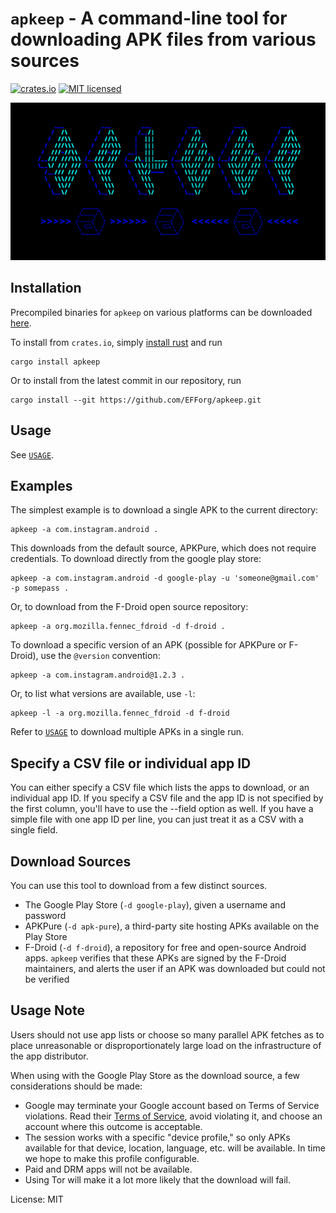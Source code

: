 <!--- `README.md` is automatically generated from the rustdoc using [`cargo-readme`](https://crates.io/crates/cargo-readme). -->
# `apkeep` - A command-line tool for downloading APK files from various sources

[![crates.io](https://img.shields.io/crates/v/apkeep.svg)](https://crates.io/crates/apkeep)
[![MIT licensed](https://img.shields.io/crates/l/apkeep.svg)](./LICENSE)

![apkeep logo](logo.png)

## Installation

Precompiled binaries for `apkeep` on various platforms can be downloaded
[here](https://github.com/EFForg/apkeep/releases).

To install from `crates.io`, simply [install rust](https://www.rust-lang.org/tools/install) and
run

```shell
cargo install apkeep
```

Or to install from the latest commit in our repository, run

```shell
cargo install --git https://github.com/EFForg/apkeep.git
```

## Usage

See [`USAGE`](https://github.com/EFForg/apkeep/blob/master/USAGE).

## Examples

The simplest example is to download a single APK to the current directory:

```shell
apkeep -a com.instagram.android .
```

This downloads from the default source, APKPure, which does not require credentials.  To
download directly from the google play store:

```shell
apkeep -a com.instagram.android -d google-play -u 'someone@gmail.com' -p somepass .
```

Or, to download from the F-Droid open source repository:

```shell
apkeep -a org.mozilla.fennec_fdroid -d f-droid .
```

To download a specific version of an APK (possible for APKPure or F-Droid), use the `@version`
convention:

```shell
apkeep -a com.instagram.android@1.2.3 .
```

Or, to list what versions are available, use `-l`:

```shell
apkeep -l -a org.mozilla.fennec_fdroid -d f-droid
```

Refer to [`USAGE`](https://github.com/EFForg/apkeep/blob/master/USAGE) to download multiple
APKs in a single run.

## Specify a CSV file or individual app ID

You can either specify a CSV file which lists the apps to download, or an individual app ID.
If you specify a CSV file and the app ID is not specified by the first column, you'll have to
use the --field option as well.  If you have a simple file with one app ID per line, you can
just treat it as a CSV with a single field.

## Download Sources

You can use this tool to download from a few distinct sources.

* The Google Play Store (`-d google-play`), given a username and password
* APKPure (`-d apk-pure`), a third-party site hosting APKs available on the Play Store
* F-Droid (`-d f-droid`), a repository for free and open-source Android apps. `apkeep`
verifies that these APKs are signed by the F-Droid maintainers, and alerts the user if an APK
was downloaded but could not be verified

## Usage Note

Users should not use app lists or choose so many parallel APK fetches as to place unreasonable
or disproportionately large load on the infrastructure of the app distributor.

When using with the Google Play Store as the download source, a few considerations should be
made:

* Google may terminate your Google account based on Terms of Service violations.  Read their
[Terms of Service](https://play.google.com/about/play-terms/index.html), avoid violating it,
and choose an account where this outcome is acceptable.
* The session works with a specific "device profile," so only APKs available for that device,
location, language, etc. will be available.  In time we hope to make this profile configurable.
* Paid and DRM apps will not be available.
* Using Tor will make it a lot more likely that the download will fail.

License: MIT
